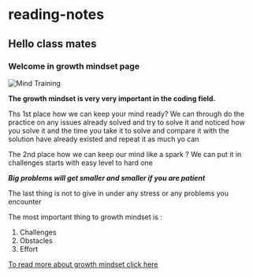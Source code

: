 # reading-notes
## Hello class mates 
### Welcome in growth mindset page 

![Mind Training](https://encrypted-tbn0.gstatic.com/images?q=tbn:ANd9GcQJQJtdmEJCl1cEWBrTryAp90EafpJDNMfr_w&usqp=CAU)

**The growth mindset is very very important in the coding field.**

Ths 1st place how we can keep your mind ready?
We can through do the practice on any issues already solved and try to solve it and noticed how you solve it and the time you take it to solve and compare it with the solution have already existed and repeat it as much yo can 

The 2nd place how we can keep our mind like a spark ?
We can put it in challenges starts with easy level to hard one

***Big problems will get smaller and smaller if you are patient***

The last thing is not to give in under any stress or any problems you encounter

The most important thing to growth mindset is :

1. Challenges
1. Obstacles
1. Effort

[To read more about growth mindset click here](https://hbr.org/2016/01/what-having-a-growth-mindset-actually-means)

